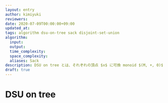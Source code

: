 ```yaml
---
layout: entry
author: kimiyuki
reviewers:
date: 2020-07-09T00:00:00+09:00
updated_at:
tags: algorithm dsu-on-tree sack disjoint-set-union
algorithm:
  input:
  output:
  time_complexity:
  space_complexity:
  aliases: Sack
description: DSU on tree とは、それぞれの頂点 $x$ に可換 monoid $(M, +, 0)$ の要素の重み $a_x$ のついた木 $T$ のそれぞれの部分木について、その部分木内の重みの総和を全体で $O(n \log n)$ で求めるアルゴリズムである。ただし、その計算の過程において、monoid 演算 $+$ がある要素 $A \in M$ と頂点 $x$ に対し $A + a_x$ という形でしか出現しないという特徴がある。
draft: true
---
```


# DSU on tree
